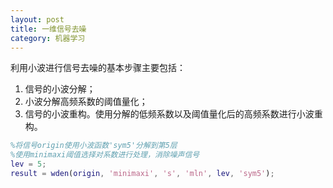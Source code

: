 ```yaml
---
layout: post
title: 一维信号去噪
category: 机器学习
---
```


利用小波进行信号去噪的基本步骤主要包括：
1. 信号的小波分解；
2. 小波分解高频系数的阈值量化；
3. 信号的小波重构。使用分解的低频系数以及阈值量化后的高频系数进行小波重构。

```Matlab
%将信号origin使用小波函数'sym5'分解到第5层
%使用minimaxi阈值选择对系数进行处理，消除噪声信号
lev = 5;
result = wden(origin, 'minimaxi', 's', 'mln', lev, 'sym5');
```
